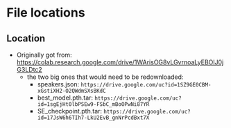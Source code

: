# File locations 

## Location
- Originally got from: https://colab.research.google.com/drive/1WArisOG8vLGvrnoaLyEBOlJ0jG3LDtc2 
    - the two big ones that would need to be redownloaded: 
        - speakers.json: `https://drive.google.com/uc?id=1SZ9GE0CBM-xGstiXH2-O2QWdmSXsBKdC` 
        - best_model.pth.tar: `https://drive.google.com/uc?id=1sgEjHt0lbPSEw9-FSbC_mBoOPwNi87YR` 
        - SE_checkpoint.pth.tar: `https://drive.google.com/uc?id=17JsW6h6TIh7-LkU2EvB_gnNrPcdBxt7X` 